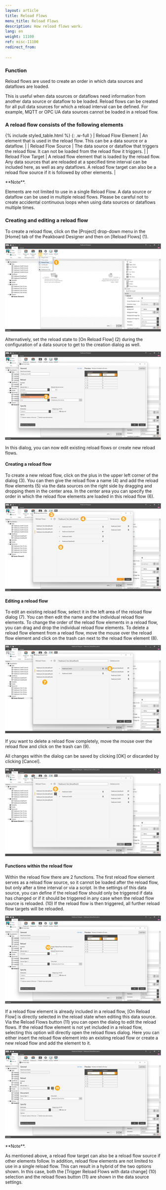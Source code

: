 ```yaml
---
layout: article
title: Reload Flows
menu_title: Reload Flows
description: How reload flows work.
lang: en
weight: 11100
ref: misc-11100
redirect_from:

---
```

### Function

Reload flows are used to create an order in which data sources and dataflows are loaded. 

This is useful when data sources or dataflows need information from another data source or dataflow to be loaded. 
Reload flows can be created for all pull data sources for which a reload interval can be defined. 
For example, MQTT or OPC UA data sources cannot be loaded in a reload flow.


### A reload flow consists of the following elements

{% include styled_table.html %}
{: .w-full }
| Reload Flow Element | An element that is used in the reload flow. This can be a data source or a dataflow. |
| Reload Flow Source | The data source or dataflow that triggers the reload flow. It can not be loaded from the reload flow it triggers. |
| Reload Flow Target | A reload flow element that is loaded by the reload flow. Any data sources that are reloaded at a specified time interval can be included here, as well as any dataflows. A reload flow target can also be a reload flow source if it is followed by other elements. |

<div class="box-tip" markdown="1">**Note**.

Elements are not limited to use in a single Reload Flow.
A data source or dataflow can be used in multiple reload flows.
Please be careful not to create accidental continuous loops when using data sources or dataflows multiple times.
</div>


### Creating and editing a reload flow

To create a reload flow, click on the [Project] drop-down menu in the [Home] tab of the Peakboard Designer and then on [Reload Flows] (1).

![Create reload flow](/assets/images/misc/Reload_Flows/en_reloadflow-add.png)

Alternatively, set the reload state to [On Reload Flow] (2) during the configuration of a data source to get to the creation dialog as well.

![Create reload flow from data source](/assets/images/misc/Reload_Flows/en_reloadflow-add02.png)

In this dialog, you can now edit existing reload flows or create new reload flows.


#### Creating a reload flow
To create a new reload flow, click on the plus in the upper left corner of the dialog (3).
You can then give the reload flow a name (4) and add the reload flow elements (5) via the data sources on the right side by dragging and dropping them in the center area. 
In the center area you can specify the order in which the reload flow elements are loaded in this reload flow (6).

![Configure reload flows](/assets/images/misc/Reload_Flows/en_reloadflow-config.png)


#### Editing a reload flow
To edit an existing reload flow, select it in the left area of the reload flow dialog (7). 
You can then edit the name and the individual reload flow elements.
To change the order of the reload flow elements in a reload flow, you can drag and drop the individual reload flow elements. 
To delete a reload flow element from a reload flow, move the mouse over the reload flow element and click on the trash can next to the reload flow element (8).

![Edit reload flows](/assets/images/misc/Reload_Flows/en_reloadflow-config02.png)

If you want to delete a reload flow completely, move the mouse over the reload flow and click on the trash can (9).

All changes within the dialog can be saved by clicking [OK] or discarded by clicking [Cancel].

![Edit reload flows](/assets/images/misc/Reload_Flows/en_reloadflow-config03.png)


#### Functions within the reload flow
Within the reload flow there are 2 functions. 
The first reload flow element serves as a reload flow source, so it cannot be loaded after the reload flow, but only after a time interval or via a script. 
In the settings of this data source, you can define if the reload flow should only be triggered if data has changed or if it should be triggered in any case when the reload flow source is reloaded. (10)
If the reload flow is then triggered, all further reload flow targets will be reloaded.

![Configure data source](/assets/images/misc/Reload_Flows/en_reloadflow-datasource01.png)

If a reload flow element is already included in a reload flow, [On Reload Flow] is directly selected in the reload state when editing this data source.
Via the Reload Flows button (11) you can open the dialog to edit the reload flows.
If the reload flow element is not yet included in a reload flow, selecting this option will directly open the reload flows dialog.
Here you can either insert the reload flow element into an existing reload flow or create a new reload flow and add the element to it.

![Configure data source](/assets/images/misc/Reload_Flows/en_reloadflow-datasource02.png)

<div class="box-tip" markdown="1">**Note**.

As mentioned above, a reload flow target can also be a reload flow source if other elements follow.
In addition, reload flow elements are not limited to use in a single reload flow.
This can result in a hybrid of the two options shown.
In this case, both the [Trigger Reload Flows with data change] (10) selection and the reload flows button (11) are shown in the data source settings.
</div>